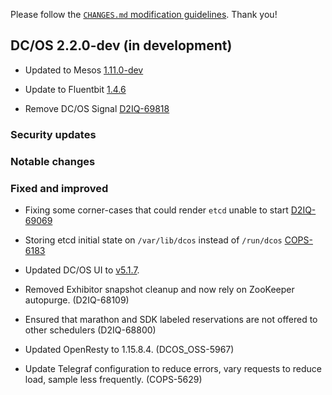 Please follow the [`CHANGES.md` modification guidelines](https://github.com/dcos/dcos/wiki/CHANGES.md-guidelines). Thank you!

## DC/OS 2.2.0-dev (in development)

* Updated to Mesos [1.11.0-dev](https://github.com/apache/mesos/blob/a679eb4bc35bd2d7c4cffdd9440ab301d8fc8986/CHANGELOG)

* Update to Fluentbit [1.4.6](https://docs.fluentbit.io/manual/installation/upgrade-notes)

* Remove DC/OS Signal [D2IQ-69818](https://jira.d2iq.com/browse/D2IQ-69818)


### Security updates


### Notable changes


### Fixed and improved

* Fixing some corner-cases that could render `etcd` unable to start [D2IQ-69069](https://jira.d2iq.com/browse/D2IQ-69069)

* Storing etcd initial state on `/var/lib/dcos` instead of `/run/dcos` [COPS-6183](https://jira.d2iq.com/browse/COPS-6183)

* Updated DC/OS UI to [v5.1.7](https://github.com/dcos/dcos-ui/releases/tag/v5.1.7).

* Removed Exhibitor snapshot cleanup and now rely on ZooKeeper autopurge. (D2IQ-68109)

* Ensured that marathon and SDK labeled reservations are not offered to other schedulers (D2IQ-68800)

* Updated OpenResty to 1.15.8.4. (DCOS_OSS-5967)

* Update Telegraf configuration to reduce errors, vary requests to reduce load, sample less frequently. (COPS-5629)
